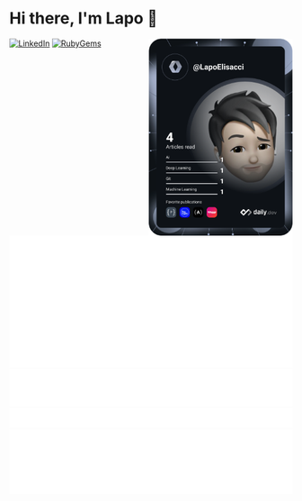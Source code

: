 # Hi there, I'm Lapo 👋
<div align="left">
  <a href="https://api.daily.dev/get?r=omBratteng" target="_blank">
    <img
      width="256"
      align="right"
      src="https://github.com/LapoElisacci/LapoElisacci/blob/main/devcard.svg"
    />
  </a>
</div>

[![LinkedIn][linkedin-shield]][linkedin-url]
[![RubyGems][ruby-shield]][rubygems-url]

![Metrics](https://github.com/LapoElisacci/LapoElisacci/blob/main/github-metrics.svg)
![Most used languages](https://github.com/LapoElisacci/LapoElisacci/blob/main/language.svg)
![Notable contributions](https://github.com/LapoElisacci/LapoElisacci/blob/main/notable.svg)
![Achievements](https://github.com/LapoElisacci/LapoElisacci/blob/main/achievements.svg)


<!-- MARKDOWN LINKS & IMAGES -->
[linkedin-shield]: https://img.shields.io/badge/LinkedIn-0077B5?style=for-the-badge&logo=linkedin&logoColor=white
[linkedin-url]: https://www.linkedin.com/in/lapo-elisacci-8824501b3/
[ruby-shield]: https://img.shields.io/badge/RubyGems-CC342D?style=for-the-badge&logo=ruby&logoColor=white
[rubygems-url]: https://rubygems.org/profiles/LapoElisacci
